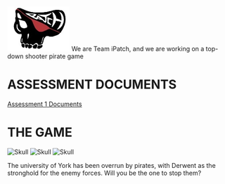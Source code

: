 ![Logo](teamlogo.jpeg) We are Team iPatch, and we are working on a top-down shooter pirate game

# ASSESSMENT DOCUMENTS

[Assessment 1 Documents](./Assessment-1/assessment1.html)

# THE GAME

![Skull](http://bestanimations.com/Humans/SkullBones/skull-bones-animated-gif-1.gif) ![Skull](http://bestanimations.com/Humans/SkullBones/skull-bones-animated-gif-1.gif) ![Skull](http://bestanimations.com/Humans/SkullBones/skull-bones-animated-gif-1.gif)

The university of York has been overrun by pirates, with Derwent as the stronghold for the enemy forces. Will you be the one to stop them?
